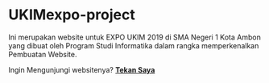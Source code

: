# UKIMexpo-project
Ini merupakan website untuk EXPO UKIM 2019 di SMA Negeri 1 Kota Ambon yang dibuat oleh Program Studi Informatika dalam rangka memperkenalkan Pembuatan Website.

Ingin Mengunjungi websitenya? <a href="https://emptywork.github.io/UKIMexpo">**Tekan Saya**</a>